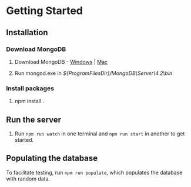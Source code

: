 # Getting Started

## Installation

### Download MongoDB

1. Download MongoDB - [Windows](https://docs.mongodb.com/manual/tutorial/install-mongodb-on-windows/) | [Mac](https://docs.mongodb.com/manual/tutorial/install-mongodb-on-os-x/)

2. Run mongod.exe in _${ProgramFilesDir}/MongoDB\Server\4.2\bin_

### Install packages
1. npm install .

## Run the server

1. Run `npm run watch` in one terminal and `npm run start` in another to get started.

## Populating the database

To facilitate testing, run `npm run populate`, which populates the database with random data.